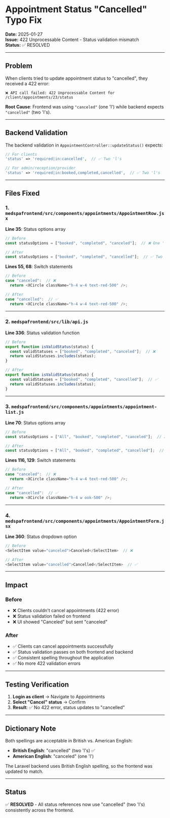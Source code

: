 # Appointment Status "Cancelled" Typo Fix

**Date:** 2025-01-27  
**Issue:** 422 Unprocessable Content - Status validation mismatch  
**Status:** ✅ RESOLVED

---

## Problem

When clients tried to update appointment status to "cancelled", they received a 422 error:

```
❌ API call failed: 422 Unprocessable Content for /client/appointments/23/status
```

**Root Cause**: Frontend was using `"canceled"` (one 'l') while backend expects `"cancelled"` (two 'l's).

---

## Backend Validation

The backend validation in `AppointmentController::updateStatus()` expects:

```php
// For clients
'status' => 'required|in:cancelled',  // ✅ Two 'l's

// For admin/reception/provider
'status' => 'required|in:booked,completed,cancelled',  // ✅ Two 'l's
```

---

## Files Fixed

### 1. `medspafrontend/src/components/appointments/AppointmentRow.jsx`

**Line 35**: Status options array
```javascript
// Before
const statusOptions = ["booked", "completed", "canceled"];  // ❌ One 'l'

// After
const statusOptions = ["booked", "completed", "cancelled"];  // ✅ Two 'l's
```

**Lines 55, 68**: Switch statements
```javascript
// Before
case "canceled":  // ❌
  return <XCircle className="h-4 w-4 text-red-500" />;

// After
case "cancelled":  // ✅
  return <XCircle className="h-4 w-4 text-red-500" />;
```

---

### 2. `medspafrontend/src/lib/api.js`

**Line 336**: Status validation function
```javascript
// Before
export function isValidStatus(status) {
  const validStatuses = ["booked", "completed", "canceled"];  // ❌
  return validStatuses.includes(status);
}

// After
export function isValidStatus(status) {
  const validStatuses = ["booked", "completed", "cancelled"];  // ✅
  return validStatuses.includes(status);
}
```

---

### 3. `medspafrontend/src/components/appointments/appointment-list.js`

**Line 70**: Status options array
```javascript
// Before
const statusOptions = ["All", "booked", "completed", "canceled"];  // ❌

// After
const statusOptions = ["All", "booked", "completed", "cancelled"];  // ✅
```

**Lines 116, 129**: Switch statements
```javascript
// Before
case "canceled":  // ❌
  return <XCircle className="h-4 w-4 text-red-500" />;

// After
case "cancelled":  // ✅
  return <XCircle className="h-4 w ook-500" />;
```

---

### 4. `medspafrontend/src/components/appointments/AppointmentForm.jsx`

**Line 360**: Status dropdown option
```javascript
// Before
<SelectItem value="canceled">Canceled</SelectItem>  // ❌

// After
<SelectItem value="cancelled">Cancelled</SelectItem>  // ✅
```

---

## Impact

### Before
- ❌ Clients couldn't cancel appointments (422 error)
- ❌ Status validation failed on frontend
- ❌ UI showed "Canceled" but sent "canceled"

### After
- ✅ Clients can cancel appointments successfully
- ✅ Status validation passes on both frontend and backend
- ✅ Consistent spelling throughout the application
- ✅ No more 422 validation errors

---

## Testing Verification

1. **Login as client** → Navigate to Appointments
2. **Select "Cancel" status** → Confirm
3. **Result**: ✅ No 422 error, status updates to "cancelled"

---

## Dictionary Note

Both spellings are acceptable in British vs. American English:
- **British English**: "cancelled" (two 'l's) ✅
- **American English**: "canceled" (one 'l')

The Laravel backend uses British English spelling, so the frontend was updated to match.

---

## Status

✅ **RESOLVED** - All status references now use "cancelled" (two 'l's) consistently across the frontend.

